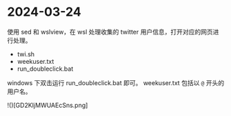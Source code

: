 # 2024-03-24
使用 sed 和 wslview，在 wsl 处理收集的 twitter 用户信息，打开对应的网页进行处理。

- twi.sh
- weekuser.txt
- run_doubleclick.bat

windows 下双击运行 run_doubleclick.bat 即可。
weekuser.txt 包括以 `@` 开头的用户名。

!()[GD2KIjMWUAEcSns.png]

